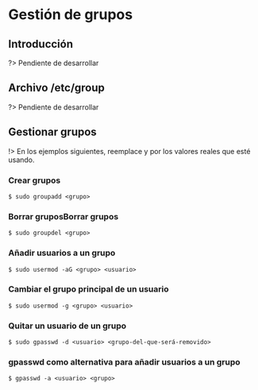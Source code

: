 # Gestión de grupos

## Introducción

?> Pendiente de desarrollar

## Archivo /etc/group

?> Pendiente de desarrollar

## Gestionar grupos

!> En los ejemplos siguientes, reemplace <usuario> y <grupo> por los valores reales que esté usando.

### Crear grupos

	$ sudo groupadd <grupo>

### Borrar gruposBorrar grupos

	$ sudo groupdel <grupo>

### Añadir usuarios a un grupo

	$ sudo usermod -aG <grupo> <usuario>

### Cambiar el grupo principal de un usuario

	$ sudo usermod -g <grupo> <usuario>

### Quitar un usuario de un grupo

	$ sudo gpasswd -d <usuario> <grupo-del-que-será-removido>

### gpasswd como alternativa para añadir usuarios a un grupo

	$ gpasswd -a <usuario> <grupo>